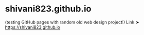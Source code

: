 # shivani823.github.io
(testing GitHub pages with random old web design project!)
Link ➤ https://shivani823.github.io
